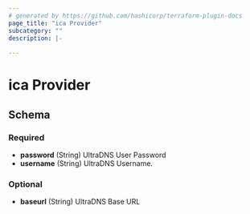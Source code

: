 ```yaml
---
# generated by https://github.com/hashicorp/terraform-plugin-docs
page_title: "ica Provider"
subcategory: ""
description: |-
  
---
```


# ica Provider





<!-- schema generated by tfplugindocs -->
## Schema

### Required

- **password** (String) UltraDNS User Password
- **username** (String) UltraDNS Username.

### Optional

- **baseurl** (String) UltraDNS Base URL
